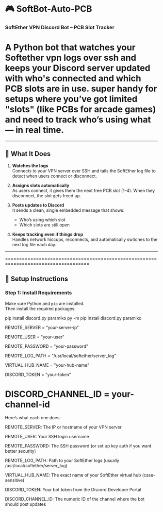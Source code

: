 # 🎮 SoftBot-Auto-PCB  
### SoftEther VPN Discord Bot – PCB Slot Tracker

A Python bot that watches your Softether vpn logs over ssh and keeps your Discord server updated with who's connected and which PCB slots are in use. super handy for setups where you’ve got limited "slots" (like PCBs for arcade games) and need to track who’s using what — in real time.
=====================================================================================================================
---

## 🔧 What It Does

1. **Watches the logs**  
   Connects to your VPN server over SSH and tails the SoftEther log file to detect when users connect or disconnect.

2. **Assigns slots automatically**  
   As users connect, it gives them the next free PCB slot (1–4). When they disconnect, the slot gets freed up.

3. **Posts updates to Discord**  
   It sends a clean, single embedded message that shows:
   - Who’s using which slot
   - Which slots are still open

4. **Keeps tracking even if things drop**  
   Handles network hiccups, reconnects, and automatically switches to the next log file each day.

---
====================================================================================
## 🚀 Setup Instructions

### Step 1: Install Requirements

Make sure Python and `pip` are installed.  
Then install the required packages:


pip install discord.py paramiko
py -m pip install discord.py paramiko

REMOTE_SERVER = "your-server-ip"

REMOTE_USER = "your-user"

REMOTE_PASSWORD = "your-password"

REMOTE_LOG_PATH = "/usr/local/softether/server_log"

VIRTUAL_HUB_NAME = "your-hub-name"

DISCORD_TOKEN = "your-token"

DISCORD_CHANNEL_ID = your-channel-id
=================================================

Here’s what each one does:

REMOTE_SERVER: The IP or hostname of your VPN server

REMOTE_USER: Your SSH login username

REMOTE_PASSWORD: The SSH password (or set up key auth if you want better security)

REMOTE_LOG_PATH: Path to your SoftEther logs (usually /usr/local/softether/server_log)

VIRTUAL_HUB_NAME: The exact name of your SoftEther virtual hub (case-sensitive)

DISCORD_TOKEN: Your bot token from the Discord Developer Portal

DISCORD_CHANNEL_ID: The numeric ID of the channel where the bot should post updates
